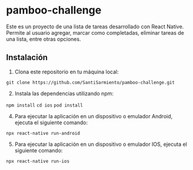 # pamboo-challenge

Este es un proyecto de una lista de tareas desarrollado con React Native. 
Permite al usuario agregar, marcar como completadas, eliminar tareas de una lista, entre otras opciones.

## Instalación

1. Clona este repositorio en tu máquina local:

``
git clone https://github.com/SantiSarmiento/pamboo-challenge.git
``

2. Instala las dependencias utilizando npm:

``
npm install
``
``
cd ios
``
``
pod install
``

4. Para ejecutar la aplicación en un dispositivo o emulador Android, ejecuta el siguiente comando:

``
npx react-native run-android
``

5. Para ejecutar la aplicación en un dispositivo o emulador IOS, ejecuta el siguiente comando:

``
npx react-native run-ios
``
